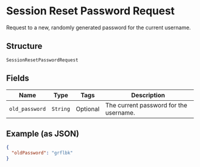 
# Session Reset Password Request

Request to a new, randomly generated password for the current username.

## Structure

`SessionResetPasswordRequest`

## Fields

| Name | Type | Tags | Description |
|  --- | --- | --- | --- |
| `old_password` | `String` | Optional | The current password for the username. |

## Example (as JSON)

```json
{
  "oldPassword": "grflbk"
}
```

